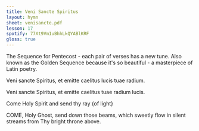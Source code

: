 ```yaml
---
title: Veni Sancte Spiritus
layout: hymn
sheet: venisancte.pdf
lesson: 17
spotify: 77Xt9Vm1uBhhLkQYABlKRF
gloss: true
---
```


The Sequence for Pentecost - each pair of verses has a new tune. Also known as the Golden Sequence because it's so beautiful - a masterpiece of Latin poetry.

<div data-gloss>
<p>Veni sancte Spiritus, et emitte caelitus lucis tuae radium.</p>
<p>Veni sancte Spiritus, et emitte caelitus tuae radium lucis.</p>
<p>Come Holy Spirit and send thy ray {of light} </p>
<p>COME, Holy Ghost,
send down those beams,
which sweetly flow in silent streams
from Thy bright throne above.</p>
</div>


